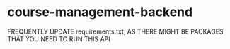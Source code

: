 # course-management-backend
FREQUENTLY UPDATE requirements.txt, AS THERE MIGHT BE PACKAGES THAT YOU NEED TO RUN THIS API
